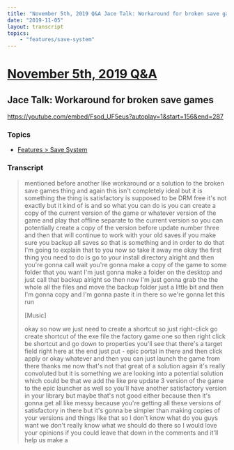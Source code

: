 ```yaml
---
title: "November 5th, 2019 Q&A Jace Talk: Workaround for broken save games"
date: "2019-11-05"
layout: transcript
topics:
    - "features/save-system"
---
```

# [November 5th, 2019 Q&A](../2019-11-05.md)
## Jace Talk: Workaround for broken save games
https://youtube.com/embed/Fsod_UF5eus?autoplay=1&start=156&end=287

### Topics
* [Features > Save System](../topics/features/save-system.md)

### Transcript

> mentioned before another like workaround or a solution to the broken save games thing and again this isn't completely ideal but it is something the thing is satisfactory is supposed to be DRM free it's not exactly but it kind of is and so what you can do is you can create a copy of the current version of the game or whatever version of the game and play that offline separate to the current version so you can potentially create a copy of the version before update number three and then that will continue to work with your old saves if you make sure you backup all saves so that is something and in order to do that I'm going to explain that to you now so take it away me okay the first thing you need to do is go to your install directory alright and then you're gonna call wait you're gonna make a copy of the game to some folder that you want I'm just gonna make a folder on the desktop and just call that backup alright so then now I'm just gonna grab the the whole all the files and move the backup folder just a little bit and then I'm gonna copy and I'm gonna paste it in there so we're gonna let this run
>
> [Music]
>
> okay so now we just need to create a shortcut so just right-click go create shortcut of the exe file the factory game one so then right click be shortcut and go down to properties you'll see that there's a target field right here at the end just put - epic portal in there and then click apply or okay whatever and then you can just launch the game from there thanks me now that's not that great of a solution again it's really convoluted but it is something we are looking into a potential solution which could be that we add the like pre update 3 version of the game to the epic launcher as well so you'll have another satisfactory version in your library but maybe that's not good either because then it's gonna get all like messy because you're getting all these versions of satisfactory in there but it's gonna be simpler than making copies of your versions and things like that so I don't know what do you guys want we don't really know what we should do there so I would love your opinions if you could leave that down in the comments and it'll help us make a
